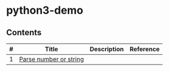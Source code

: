 # python3-demo

## Contents

| # | Title | Description | Reference |
|---| ----- | ----------- | --------- |
|1| [Parse number or string](./parse-argument.py)|  | |
